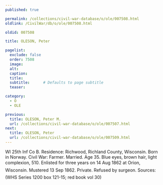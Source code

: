 ```yaml
---
published: true

permalink: /collections/civil-war-database/o/ole/007508.html
oldlink: /CivilWar/db/o/ole/007508.html

oldid: 007508

title: OLESON, Peter

pagelist:
  exclude: false
  order: 7508
  image: 
  alt:
  caption:
  title:
  subtitle:      # Defaults to page subtitle
  teaser:

category: 
  - O 
  - OLE

previous:
  title: OLESON, Peter M.
  url: /collections/civil-war-database/o/ole/007507.html  
next:
  title: OLESON, Peter
  url: /collections/civil-war-database/o/ole/007509.html   
---
```

WI 25th Inf Co B. Residence: Richwood, Richland County, Wisconsin. Born in Norway. Civil War: Farmer. Married. Age 35. Blue eyes, brown hair, light complexion, 5&#146;10&#148;. Enlisted for three years on 14 Aug 1862 at Orion, Wisconsin. Mustered 13 Sep 1862. Private. &#147;Refused by surgeon.&#148; Sources: (WHS Series 1200 box 121-15; red book vol 30)